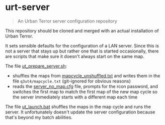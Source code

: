 # urt-server

> An Urban Terror server configuration repository

This repository should be cloned and merged with an actual installation of Urban Terror.

It sets sensible defaults for the configuration of a LAN server. Since this is not a server that stays up but rather one that is started occasionally, there are scripts that make sure it doesn't always start on the same map.

The file [ut_prepare_server.sh](./ut_prepare_server.sh):

* shuffles the maps from [mapcycle_unshuffled.txt](./q3ut4/mapcycle_unshuffled.txt) and writes them in the file `q3ut4/mapcycle.txt` (git-ignored for obvious reasons)
* reads the [server_no_map.cfg](./q3ut4/server_no_map.cfg) file, prompts for the rcon password, and switches the first map to match the first map of the new map cycle so the server immediately starts with a different map each time

The file [ut_launch.bat](./ut_launch.bat) shuffles the maps in the map cycle and runs the server. It unfortunately doesn't update the server configuration because that's beyond my batch abilities.
